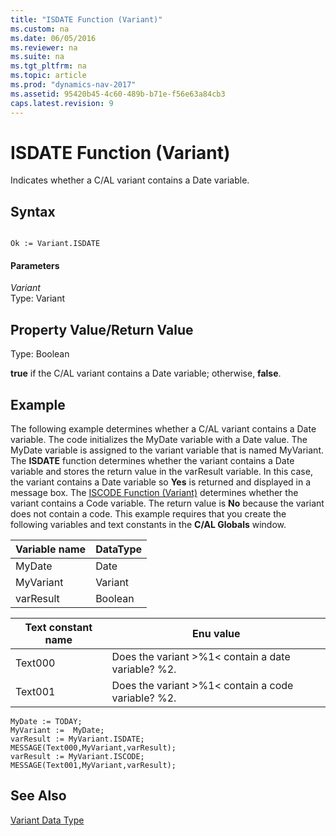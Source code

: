 ```yaml
---
title: "ISDATE Function (Variant)"
ms.custom: na
ms.date: 06/05/2016
ms.reviewer: na
ms.suite: na
ms.tgt_pltfrm: na
ms.topic: article
ms.prod: "dynamics-nav-2017"
ms.assetid: 95420b45-4c60-489b-b71e-f56e63a84cb3
caps.latest.revision: 9
---
```

# ISDATE Function (Variant)
Indicates whether a C/AL variant contains a Date variable.  
  
## Syntax  
  
```  
  
Ok := Variant.ISDATE  
```  
  
#### Parameters  
 *Variant*  
 Type: Variant  
  
## Property Value/Return Value  
 Type: Boolean  
  
 **true** if the C/AL variant contains a Date variable; otherwise, **false**.  
  
## Example  
 The following example determines whether a C/AL variant contains a Date variable. The code initializes the MyDate variable with a Date value. The MyDate variable is assigned to the variant variable that is named MyVariant. The **ISDATE** function determines whether the variant contains a Date variable and stores the return value in the varResult variable. In this case, the variant contains a Date variable so **Yes** is returned and displayed in a message box. The [ISCODE Function \(Variant\)](ISCODE-Function--Variant-.md) determines whether the variant contains a Code variable. The return value is **No** because the variant does not contain a code. This example requires that you create the following variables and text constants in the **C/AL Globals** window.  
  
|Variable name|DataType|  
|-------------------|--------------|  
|MyDate|Date|  
|MyVariant|Variant|  
|varResult|Boolean|  
  
|Text constant name|Enu value|  
|------------------------|---------------|  
|Text000|Does the variant >%1\< contain a date variable? %2.|  
|Text001|Does the variant >%1\< contain a code variable? %2.|  
  
```  
MyDate := TODAY;  
MyVariant :=  MyDate;  
varResult := MyVariant.ISDATE;  
MESSAGE(Text000,MyVariant,varResult);  
varResult := MyVariant.ISCODE;  
MESSAGE(Text001,MyVariant,varResult);  
```  
  
## See Also  
 [Variant Data Type](Variant-Data-Type.md)
